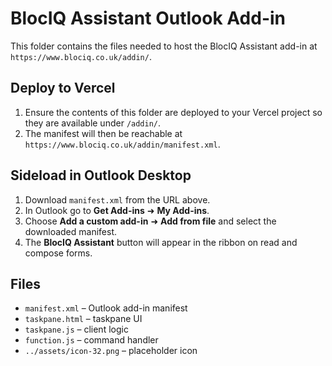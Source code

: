 # BlocIQ Assistant Outlook Add-in

This folder contains the files needed to host the BlocIQ Assistant add-in at `https://www.blociq.co.uk/addin/`.

## Deploy to Vercel
1. Ensure the contents of this folder are deployed to your Vercel project so they are available under `/addin/`.
2. The manifest will then be reachable at `https://www.blociq.co.uk/addin/manifest.xml`.

## Sideload in Outlook Desktop
1. Download `manifest.xml` from the URL above.
2. In Outlook go to **Get Add-ins** ➜ **My Add-ins**.
3. Choose **Add a custom add-in** ➜ **Add from file** and select the downloaded manifest.
4. The **BlocIQ Assistant** button will appear in the ribbon on read and compose forms.

## Files
- `manifest.xml` – Outlook add-in manifest
- `taskpane.html` – taskpane UI
- `taskpane.js` – client logic
- `function.js` – command handler
- `../assets/icon-32.png` – placeholder icon

